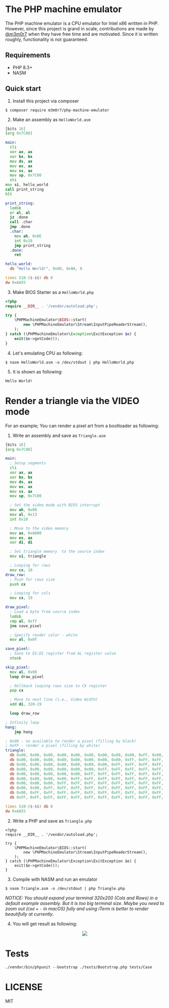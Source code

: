 # The PHP machine emulator

The PHP machine emulator is a CPU emulator for Intel x86 written in PHP.
However, since this project is grand in scale, contributions are made by [@m3m0r7](https://github.com/m3m0r7) when they have free time and are motivated.
Since it is written roughly, functionality is not guaranteed.

## Requirements

- PHP 8.3+
- NASM

## Quick start

1. Install this project via composer
```
$ composer require m3m0r7/php-machine-emulator
```

2. Make an assembly as `HelloWorld.asm`

```asm
[bits 16]
[org 0x7C00]

main:
  cli
  xor ax, ax
  xor bx, bx
  mov ds, ax
  mov es, ax
  mov ss, ax
  mov sp, 0x7C00
  sti
mov si, hello_world
call print_string
hlt

print_string:
  lodsb
  or al, al
  jz .done
  call .char
  jmp .done
  .char:
    mov ah, 0x0E
    int 0x10
    jmp print_string
  .done:
    ret

hello_world:
  db "Hello World!", 0x0D, 0x0A, 0

times 510-($-$$) db 0
dw 0xAA55
```

3. Make BIOS Starter as a `HelloWorld.php`

```php
<?php
require __DIR__ . '/vendor/autoload.php';

try {
    \PHPMachineEmulator\BIOS::start(
        new \PHPMachineEmulator\Stream\InputPipeReaderStream(),
    );
} catch (\PHPMachineEmulator\Exception\ExitException $e) {
    exit($e->getCode());
}
```

4. Let's emulating CPU as following:

```
$ nasm HelloWorld.asm -o /dev/stdout | php HelloWorld.php
```

5. It is shown as following:

```
Hello World!
```

# Render a triangle via the VIDEO mode

For an example; You can render a pixel art from a bootloader as following:

1. Write an assembly and save as `Triangle.asm`

```asm
[bits 16]
[org 0x7C00]

main:
  ; Setup segments
  cli
  xor ax, ax
  xor bx, bx
  mov ds, ax
  mov es, ax
  mov ss, ax
  mov sp, 0x7C00

  ; Set the video mode with BIOS interrupt
  mov ah, 0x00
  mov al, 0x13
  int 0x10

  ; Move to the video memory
  mov ax, 0xA000
  mov es, ax
  xor di, di

  ; Set triangle memory  to the source index
  mov si, triangle

  ; Looping for rows
  mov cx, 10
draw_row:
  ; Push for rows size
  push cx

  ; Looping for cols
  mov cx, 19

draw_pixel:
  ; Load a byte from source index
  lodsb
  cmp al, 0xff
  jne save_pixel

  ; Specify render color - white
  mov al, 0x0f

save_pixel:
  ; Save to ES:DI register from AL register value
  stosb

skip_pixel:
  mov al, 0x00
  loop draw_pixel

  ; Rollback looping rows size to CX register
  pop cx

  ; Move to next line (i.e., Video Width)
  add di, 320-19

  loop draw_row

; Infinity loop
hang:
    jmp hang

; 0x00 - no available to render a pixel (filling by black)
; 0xFF - render a pixel (filling by white)
triangle:
  db 0x00, 0x00, 0x00, 0x00, 0x00, 0x00, 0x00, 0x00, 0x00, 0xFF, 0x00, 0x00, 0x00, 0x00, 0x00, 0x00, 0x00, 0x00, 0x00
  db 0x00, 0x00, 0x00, 0x00, 0x00, 0x00, 0x00, 0x00, 0xFF, 0xFF, 0xFF, 0x00, 0x00, 0x00, 0x00, 0x00, 0x00, 0x00, 0x00
  db 0x00, 0x00, 0x00, 0x00, 0x00, 0x00, 0x00, 0xFF, 0xFF, 0xFF, 0xFF, 0xFF, 0x00, 0x00, 0x00, 0x00, 0x00, 0x00, 0x00
  db 0x00, 0x00, 0x00, 0x00, 0x00, 0x00, 0xFF, 0xFF, 0xFF, 0xFF, 0xFF, 0xFF, 0xFF, 0x00, 0x00, 0x00, 0x00, 0x00, 0x00
  db 0x00, 0x00, 0x00, 0x00, 0x00, 0xFF, 0xFF, 0xFF, 0xFF, 0xFF, 0xFF, 0xFF, 0xFF, 0xFF, 0x00, 0x00, 0x00, 0x00, 0x00
  db 0x00, 0x00, 0x00, 0x00, 0xFF, 0xFF, 0xFF, 0xFF, 0xFF, 0xFF, 0xFF, 0xFF, 0xFF, 0xFF, 0xFF, 0x00, 0x00, 0x00, 0x00
  db 0x00, 0x00, 0x00, 0xFF, 0xFF, 0xFF, 0xFF, 0xFF, 0xFF, 0xFF, 0xFF, 0xFF, 0xFF, 0xFF, 0xFF, 0xFF, 0x00, 0x00, 0x00
  db 0x00, 0x00, 0xFF, 0xFF, 0xFF, 0xFF, 0xFF, 0xFF, 0xFF, 0xFF, 0xFF, 0xFF, 0xFF, 0xFF, 0xFF, 0xFF, 0xFF, 0x00, 0x00
  db 0x00, 0xFF, 0xFF, 0xFF, 0xFF, 0xFF, 0xFF, 0xFF, 0xFF, 0xFF, 0xFF, 0xFF, 0xFF, 0xFF, 0xFF, 0xFF, 0xFF, 0xFF, 0x00
  db 0xFF, 0xFF, 0xFF, 0xFF, 0xFF, 0xFF, 0xFF, 0xFF, 0xFF, 0xFF, 0xFF, 0xFF, 0xFF, 0xFF, 0xFF, 0xFF, 0xFF, 0xFF, 0xFF

times 510-($-$$) db 0
dw 0xAA55
```

2. Write a PHP and save as `Triangle.php`

```
<?php
require __DIR__ . '/vendor/autoload.php';

try {
    \PHPMachineEmulator\BIOS::start(
        new \PHPMachineEmulator\Stream\InputPipeReaderStream(),
    );
} catch (\PHPMachineEmulator\Exception\ExitException $e) {
    exit($e->getCode());
}
```

3. Compile with NASM and run an emulator

```
$ nasm Triangle.asm -o /dev/stdout | php Triangle.php
```

_NOTICE: You should expand your terminal 320x200 (Cols and Rows) in a default example assembly._
_But it is too big terminal size. Maybe you need to zoom out (`Cmd` + `-` in macOS) fully and using iTerm is better to render beautifully at currently._


4. You will get result as following:
<p align="center">
  <img src="./doc/demo2.png">
</p>

# Tests

```
./vendor/bin/phpunit --bootstrap ./tests/Bootstrap.php tests/Case
```

# LICENSE
MIT
